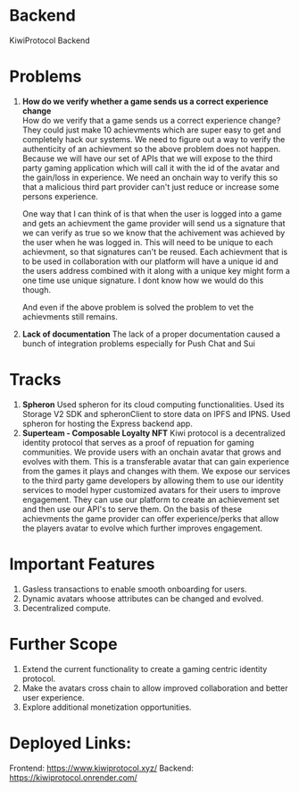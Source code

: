 # Backend

KiwiProtocol Backend

# Problems

1. **How do we verify whether a game sends us a correct experience change**  
   How do we verify that a game sends us a correct experience change? They could just make 10 achievments which are super easy to get and completely hack our systems.
   We need to figure out a way to verify the authenticity of an achievment so the above problem does not happen.
   Because we will have our set of APIs that we will expose to the third party gaming application which will call it with the id of the avatar and the gain/loss in experience.
   We need an onchain way to verify this so that a malicious third part provider can't just reduce or increase some persons experience.

   One way that I can think of is that when the user is logged into a game and gets an achievment the game provider will send us a signature that we can verify as true so we know that the achivement was achieved by the user when he was logged in. This will need to be unique to each achievment, so that signatures can't be reused. Each achievment that is to be used in collaboration with our platform will have a unique id and the users address combined with it along with a unique key might form a one time use unique signature. I dont know how we would do this though.

   And even if the above problem is solved the problem to vet the achievments still remains.

2. **Lack of documentation**
   The lack of a proper documentation caused a bunch of integration problems especially for Push Chat and Sui


# Tracks

1. **Spheron**
   Used spheron for its cloud computing functionalities. Used its Storage V2 SDK and spheronClient to store data on IPFS and IPNS.
   Used spheron for hosting the Express backend app.
2. **Superteam - Composable Loyalty NFT**
   Kiwi protocol is a decentralized identity protocol that serves as a proof of repuation for gaming communities. We provide users with an onchain avatar that grows and evolves with them. This is a transferable avatar that can gain experience from the games it plays and changes with them.
   We expose our services to the third party game developers by allowing them to use our identity services to model hyper customized avatars for their users to improve engagement. They can use our platform to create an achievement set and then use our API's to serve them.
   On the basis of these achievments the game provider can offer experience/perks that allow the players avatar to evolve which further improves engagement.

# Important Features
1. Gasless transactions to enable smooth onboarding for users.
2. Dynamic avatars whoose attributes can be changed and evolved.
3. Decentralized compute.

# Further Scope
1. Extend the current functionality to create a gaming centric identity protocol.
2. Make the avatars cross chain to allow improved collaboration and better user experience.
3. Explore additional monetization opportunities.

# Deployed Links:
Frontend: https://www.kiwiprotocol.xyz/
Backend: https://kiwiprotocol.onrender.com/
   
